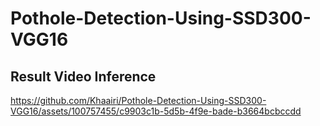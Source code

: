 # Pothole-Detection-Using-SSD300-VGG16

## Result Video Inference


https://github.com/Khaairi/Pothole-Detection-Using-SSD300-VGG16/assets/100757455/c9903c1b-5d5b-4f9e-bade-b3664bcbccdd

